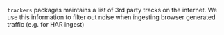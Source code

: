 `trackers` packages maintains a list of 3rd party tracks on the internet. We use
this information to filter out noise when ingesting browser generated traffic
(e.g. for HAR ingest)
